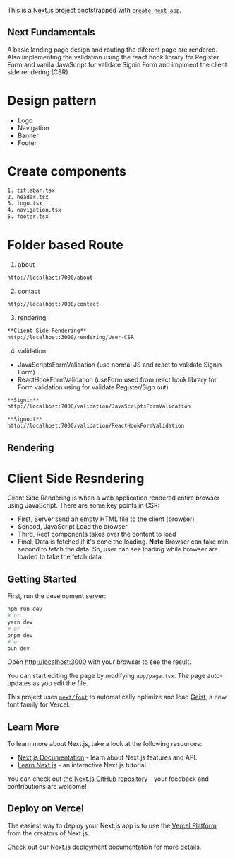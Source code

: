 This is a [Next.js](https://nextjs.org) project bootstrapped with [`create-next-app`](https://nextjs.org/docs/app/api-reference/cli/create-next-app).
## Next Fundamentals
A basic landing page design and routing the diferent page are rendered. Also implementing the validation using the react hook library for Register Form and vanila JavaScript for validate Signin Form and implment the client side rendering (CSR).
# Design pattern
- Logo
- Navigation
- Banner
- Footer
# Create components
```bash
1. titlebar.tsx
2. header.tsx
3. logo.tsx
4. navigation.tsx 
5. footer.tsx 
```
# Folder based Route
1. about
```bash
http://localhost:7000/about
```
2. contact
```bash
http://localhost:7000/contact
```
3. rendering
```bash
**Client-Side-Rendering**
http://localhost:3000/rendering/User-CSR
```
4. validation
  - JavaScriptsFormValidation (use normal JS and react to validate Signin Form)
  - ReactHookFormValidation (useForm used from react hook library for Form validation using for validate Register/Sign out)
```bash
**Signin**
http://localhost:7000/validation/JavaScriptsFormValidation

**Signout**
http://localhost:7000/validation/ReactHookFormValidation
```
## Rendering
# Client Side Resndering 
Client Side Rendering is when a web application rendered entire browser using JavaScript. There are some key points in CSR:
  - First, Server send an empty HTML file to the client (browser)
  - Sencod, JavaScript Load the browser
  - Third, Rect components takes over the content to load
  - Final, Data is fetched if it's done the loading.
**Note** Browser can take min second to fetch the data. So, user can see loading while browser are loaded to take the fetch data.

## Getting Started

First, run the development server:

```bash
npm run dev
# or
yarn dev
# or
pnpm dev
# or
bun dev
```

Open [http://localhost:3000](http://localhost:3000) with your browser to see the result.

You can start editing the page by modifying `app/page.tsx`. The page auto-updates as you edit the file.

This project uses [`next/font`](https://nextjs.org/docs/app/building-your-application/optimizing/fonts) to automatically optimize and load [Geist](https://vercel.com/font), a new font family for Vercel.

## Learn More

To learn more about Next.js, take a look at the following resources:

- [Next.js Documentation](https://nextjs.org/docs) - learn about Next.js features and API.
- [Learn Next.js](https://nextjs.org/learn) - an interactive Next.js tutorial.

You can check out [the Next.js GitHub repository](https://github.com/vercel/next.js) - your feedback and contributions are welcome!

## Deploy on Vercel

The easiest way to deploy your Next.js app is to use the [Vercel Platform](https://vercel.com/new?utm_medium=default-template&filter=next.js&utm_source=create-next-app&utm_campaign=create-next-app-readme) from the creators of Next.js.

Check out our [Next.js deployment documentation](https://nextjs.org/docs/app/building-your-application/deploying) for more details.
